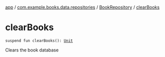 [app](../../index.md) / [com.example.books.data.repositories](../index.md) / [BookRepository](index.md) / [clearBooks](./clear-books.md)

# clearBooks

`suspend fun clearBooks(): `[`Unit`](https://kotlinlang.org/api/latest/jvm/stdlib/kotlin/-unit/index.html)

Clears the book database

